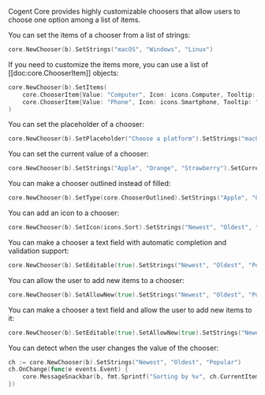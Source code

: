 Cogent Core provides highly customizable choosers that allow users to choose one option among a list of items.

You can set the items of a chooser from a list of strings:

```Go
core.NewChooser(b).SetStrings("macOS", "Windows", "Linux")
```

If you need to customize the items more, you can use a list of [[doc:core.ChooserItem]] objects:

```Go
core.NewChooser(b).SetItems(
    core.ChooserItem{Value: "Computer", Icon: icons.Computer, Tooltip: "Use a computer"},
    core.ChooserItem{Value: "Phone", Icon: icons.Smartphone, Tooltip: "Use a phone"},
)
```

You can set the placeholder of a chooser:

```Go
core.NewChooser(b).SetPlaceholder("Choose a platform").SetStrings("macOS", "Windows", "Linux")
```

You can set the current value of a chooser:

```Go
core.NewChooser(b).SetStrings("Apple", "Orange", "Strawberry").SetCurrentValue("Orange")
```

You can make a chooser outlined instead of filled:

```Go
core.NewChooser(b).SetType(core.ChooserOutlined).SetStrings("Apple", "Orange", "Strawberry")
```

You can add an icon to a chooser:

```Go
core.NewChooser(b).SetIcon(icons.Sort).SetStrings("Newest", "Oldest", "Popular")
```

You can make a chooser a text field with automatic completion and validation support:

```Go
core.NewChooser(b).SetEditable(true).SetStrings("Newest", "Oldest", "Popular")
```

You can allow the user to add new items to a chooser:

```Go
core.NewChooser(b).SetAllowNew(true).SetStrings("Newest", "Oldest", "Popular")
```

You can make a chooser a text field and allow the user to add new items to it:

```Go
core.NewChooser(b).SetEditable(true).SetAllowNew(true).SetStrings("Newest", "Oldest", "Popular")
```

You can detect when the user changes the value of the chooser:

```Go
ch := core.NewChooser(b).SetStrings("Newest", "Oldest", "Popular")
ch.OnChange(func(e events.Event) {
    core.MessageSnackbar(b, fmt.Sprintf("Sorting by %v", ch.CurrentItem.Value))
})
```
